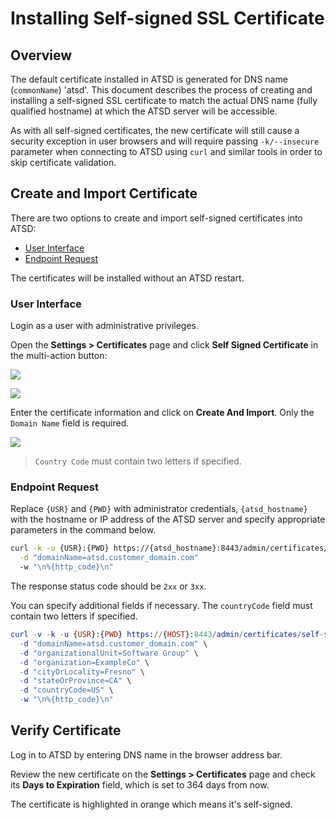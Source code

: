 # Installing Self-signed SSL Certificate

## Overview

The default certificate installed in ATSD is generated for DNS name (`commonName`) 'atsd'. This document describes the process of creating and installing a self-signed SSL certificate to match the actual DNS name (fully qualified hostname) at which the ATSD server will be accessible.

As with all self-signed certificates, the new certificate will still cause a security exception in user browsers and will require passing `-k/--insecure` parameter when connecting to ATSD using `curl` and similar tools in order to skip certificate validation.

## Create and Import Certificate

There are two options to create and import self-signed certificates into ATSD:

* [User Interface](#user-interface)
* [Endpoint Request](#endpoint-request)

The certificates will be installed without an ATSD restart.

### User Interface

Login as a user with administrative privileges.

Open the **Settings > Certificates** page and click **Self Signed Certificate** in the multi-action button:

![](./images/ssl_self_signed_1.png)

![](./images/ssl_self_signed_2.png)

Enter the certificate information and click on **Create And Import**. Only the `Domain Name` field is required.

![](./images/ssl_self_signed_3.png)

> `Country Code` must contain two letters if specified.

### Endpoint Request

Replace `{USR}` and `{PWD}` with administrator credentials, `{atsd_hostname}` with the hostname or IP address of the ATSD server and specify appropriate parameters in the command below.

```sh
curl -k -u {USR}:{PWD} https://{atsd_hostname}:8443/admin/certificates/self-signed \
  -d "domainName=atsd.customer_domain.com"
  -w "\n%{http_code}\n"
```

The response status code should be `2xx` or `3xx`.

You can specify additional fields if necessary. The `countryCode` field must contain two letters if specified.

```elm
curl -v -k -u {USR}:{PWD} https://{HOST}:8443/admin/certificates/self-signed \
  -d "domainName=atsd.customer_domain.com" \
  -d "organizationalUnit=Software Group" \
  -d "organization=ExampleCo" \
  -d "cityOrLocality=Fresno" \
  -d "stateOrProvince=CA" \
  -d "countryCode=US" \
  -w "\n%{http_code}\n"
```

## Verify Certificate

Log in to ATSD by entering DNS name in the browser address bar.

Review the new certificate on the **Settings > Certificates** page and check its **Days to Expiration** field, which is set to 364 days from now.

The certificate is highlighted in orange which means it's self-signed.

